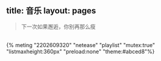 ﻿title: 音乐
layout: pages
---
>下一次如果邂逅，你别再那么瘦

<br>
{% meting "2202609320" "netease" "playlist" "mutex:true" "listmaxheight:360px" "preload:none" "theme:#abced8"%}
